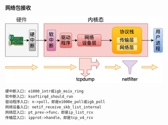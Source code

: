 ### 网络包接收

![img](../images/network-recv.png)

```
硬中断入口: e1000_intr或igb_msix_ring
软中断入口: ksoftirqd_should_run
驱动程序入口: n->poll，即是e1000e_poll或igb_poll
网络设备入口: netif_receive_skb_list_internal
网络层入口: pt_prev->func，即是ip_list_rcv
传输层入口: ipprot->handle，即是tcp_v4_rcv
```


